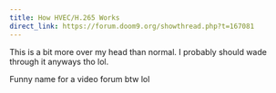 ```yaml
---
title: How HVEC/H.265 Works
direct_link: https://forum.doom9.org/showthread.php?t=167081
---
```


This is a bit more over my head than normal. I probably should wade through it
anyways tho lol.

Funny name for a video forum btw lol
